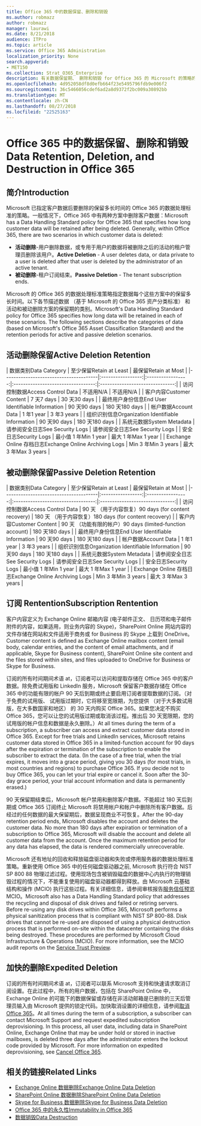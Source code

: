 ```yaml
---
title: Office 365 中的数据保留、删除和销毁
ms.author: robmazz
author: robmazz
manager: laurawi
ms.date: 8/21/2018
audience: ITPro
ms.topic: article
ms.service: Office 365 Administration
localization_priority: None
search.appverid:
- MET150
ms.collection: Strat_O365_Enterprise
description: 有关数据保留期、 删除和销毁 for Office 365 的 Microsoft 的策略的概述。
ms.openlocfilehash: 4d952058df8d0efb664f23e5495796fdb9e006f2
ms.sourcegitcommit: 36c5466056cdef6ad2a8d9372f2bc009a30892bb
ms.translationtype: MT
ms.contentlocale: zh-CN
ms.lasthandoff: 08/27/2018
ms.locfileid: "22525163"
---
```

# <a name="data-retention-deletion-and-destruction-in-office-365"></a><span data-ttu-id="1a682-103">Office 365 中的数据保留、删除和销毁</span><span class="sxs-lookup"><span data-stu-id="1a682-103">Data Retention, Deletion, and Destruction in Office 365</span></span>

## <a name="introduction"></a><span data-ttu-id="1a682-104">简介</span><span class="sxs-lookup"><span data-stu-id="1a682-104">Introduction</span></span>
<span data-ttu-id="1a682-p101">Microsoft 已指定客户数据后要删除的保留多长时间的 Office 365 的数据处理标准的策略。一般情况下，Office 365 中有两种方案中删除客户数据：</span><span class="sxs-lookup"><span data-stu-id="1a682-p101">Microsoft has a Data Handling Standard policy for Office 365 that specifies how long customer data will be retained after being deleted. Generally, within Office 365, there are two scenarios in which customer data is deleted:</span></span>
- <span data-ttu-id="1a682-107">**活动删除**-用户删除数据，或专用于用户的数据将被删除之后的活动的租户管理员删除该用户。</span><span class="sxs-lookup"><span data-stu-id="1a682-107">**Active Deletion** - A user deletes data, or data private to a user is deleted after that user is deleted by the administrator of an active tenant.</span></span>
- <span data-ttu-id="1a682-108">**被动删除**-租户订阅结束。</span><span class="sxs-lookup"><span data-stu-id="1a682-108">**Passive Deletion** - The tenant subscription ends.</span></span>

<span data-ttu-id="1a682-p102">Microsoft 的 Office 365 的数据处理标准策略指定数据每个这些方案中的保留多长时间。以下各节描述数据 （基于 Microsoft 的 Office 365 资产分类标准） 和活动和被动删除方案的保留期的类别。</span><span class="sxs-lookup"><span data-stu-id="1a682-p102">Microsoft's Data Handling Standard policy for Office 365 specifies how long data will be retained in each of these scenarios. The following sections describe the categories of data (based on Microsoft's Office 365 Asset Classification Standard) and the retention periods for active and passive deletion scenarios.</span></span>

## <a name="active-deletion-retention"></a><span data-ttu-id="1a682-111">活动删除保留</span><span class="sxs-lookup"><span data-stu-id="1a682-111">Active Deletion Retention</span></span>

| <span data-ttu-id="1a682-112">数据类别</span><span class="sxs-lookup"><span data-stu-id="1a682-112">Data Category</span></span> | <span data-ttu-id="1a682-113">至少保留</span><span class="sxs-lookup"><span data-stu-id="1a682-113">Retain at Least</span></span> | <span data-ttu-id="1a682-114">最保留</span><span class="sxs-lookup"><span data-stu-id="1a682-114">Retain at Most</span></span> |
|---------------------------------------|:-----------------:|:-----------------:|:----------------------------------:|:-------------------------------:|
| <span data-ttu-id="1a682-115">访问控制数据</span><span class="sxs-lookup"><span data-stu-id="1a682-115">Access Control Data</span></span> | <span data-ttu-id="1a682-116">不适用</span><span class="sxs-lookup"><span data-stu-id="1a682-116">N/A</span></span> | <span data-ttu-id="1a682-117">不适用</span><span class="sxs-lookup"><span data-stu-id="1a682-117">N/A</span></span> |
| <span data-ttu-id="1a682-118">客户内容</span><span class="sxs-lookup"><span data-stu-id="1a682-118">Customer Content</span></span> | <span data-ttu-id="1a682-119">7 天</span><span class="sxs-lookup"><span data-stu-id="1a682-119">7 days</span></span> | <span data-ttu-id="1a682-120">30 天</span><span class="sxs-lookup"><span data-stu-id="1a682-120">30 days</span></span> |
| <span data-ttu-id="1a682-121">最终用户身份信息</span><span class="sxs-lookup"><span data-stu-id="1a682-121">End User Identifiable Information</span></span> | <span data-ttu-id="1a682-122">90 天</span><span class="sxs-lookup"><span data-stu-id="1a682-122">90 days</span></span> | <span data-ttu-id="1a682-123">180 天</span><span class="sxs-lookup"><span data-stu-id="1a682-123">180 days</span></span> |
| <span data-ttu-id="1a682-124">帐户数据</span><span class="sxs-lookup"><span data-stu-id="1a682-124">Account Data</span></span> | <span data-ttu-id="1a682-125">1 年</span><span class="sxs-lookup"><span data-stu-id="1a682-125">1 year</span></span> | <span data-ttu-id="1a682-126">3 年</span><span class="sxs-lookup"><span data-stu-id="1a682-126">3 years</span></span> |
| <span data-ttu-id="1a682-127">组织识别信息</span><span class="sxs-lookup"><span data-stu-id="1a682-127">Organization Identifiable Information</span></span> | <span data-ttu-id="1a682-128">90 天</span><span class="sxs-lookup"><span data-stu-id="1a682-128">90 days</span></span> | <span data-ttu-id="1a682-129">180 天</span><span class="sxs-lookup"><span data-stu-id="1a682-129">180 days</span></span> |
| <span data-ttu-id="1a682-130">系统元数据</span><span class="sxs-lookup"><span data-stu-id="1a682-130">System Metadata</span></span> | <span data-ttu-id="1a682-131">请参阅安全日志</span><span class="sxs-lookup"><span data-stu-id="1a682-131">See Security Logs</span></span> | <span data-ttu-id="1a682-132">请参阅安全日志</span><span class="sxs-lookup"><span data-stu-id="1a682-132">See Security Logs</span></span> |
| <span data-ttu-id="1a682-133">安全日志</span><span class="sxs-lookup"><span data-stu-id="1a682-133">Security Logs</span></span> | <span data-ttu-id="1a682-134">最小值 1 年</span><span class="sxs-lookup"><span data-stu-id="1a682-134">Min 1 year</span></span> | <span data-ttu-id="1a682-135">最大 1 年</span><span class="sxs-lookup"><span data-stu-id="1a682-135">Max 1 year</span></span> |
| <span data-ttu-id="1a682-136">Exchange Online 存档日志</span><span class="sxs-lookup"><span data-stu-id="1a682-136">Exchange Online Archiving Logs</span></span> | <span data-ttu-id="1a682-137">Min 3 年</span><span class="sxs-lookup"><span data-stu-id="1a682-137">Min 3 years</span></span> | <span data-ttu-id="1a682-138">最大 3 年</span><span class="sxs-lookup"><span data-stu-id="1a682-138">Max 3 years</span></span> |

## <a name="passive-deletion-retention"></a><span data-ttu-id="1a682-139">被动删除保留</span><span class="sxs-lookup"><span data-stu-id="1a682-139">Passive Deletion Retention</span></span>

| <span data-ttu-id="1a682-140">数据类别</span><span class="sxs-lookup"><span data-stu-id="1a682-140">Data Category</span></span> | <span data-ttu-id="1a682-141">至少保留</span><span class="sxs-lookup"><span data-stu-id="1a682-141">Retain at Least</span></span> | <span data-ttu-id="1a682-142">最保留</span><span class="sxs-lookup"><span data-stu-id="1a682-142">Retain at Most</span></span> |
|---------------------------------------|:-----------------:|:-----------------:|:----------------------------------:|:-------------------------------:|
| <span data-ttu-id="1a682-143">访问控制数据</span><span class="sxs-lookup"><span data-stu-id="1a682-143">Access Control Data</span></span> | <span data-ttu-id="1a682-144">90 天 （用于内容恢复）</span><span class="sxs-lookup"><span data-stu-id="1a682-144">90 days (for content recovery)</span></span> | <span data-ttu-id="1a682-145">180 天 （用于内容恢复）</span><span class="sxs-lookup"><span data-stu-id="1a682-145">180 days (for content recovery)</span></span> |
| <span data-ttu-id="1a682-146">客户内容</span><span class="sxs-lookup"><span data-stu-id="1a682-146">Customer Content</span></span> | <span data-ttu-id="1a682-147">90 天 （功能有限的帐户）</span><span class="sxs-lookup"><span data-stu-id="1a682-147">90 days (limited-function account)</span></span> | <span data-ttu-id="1a682-148">180 天</span><span class="sxs-lookup"><span data-stu-id="1a682-148">180 days</span></span> |
| <span data-ttu-id="1a682-149">最终用户身份信息</span><span class="sxs-lookup"><span data-stu-id="1a682-149">End User Identifiable Information</span></span> | <span data-ttu-id="1a682-150">90 天</span><span class="sxs-lookup"><span data-stu-id="1a682-150">90 days</span></span> | <span data-ttu-id="1a682-151">180 天</span><span class="sxs-lookup"><span data-stu-id="1a682-151">180 days</span></span> |
| <span data-ttu-id="1a682-152">帐户数据</span><span class="sxs-lookup"><span data-stu-id="1a682-152">Account Data</span></span> | <span data-ttu-id="1a682-153">1 年</span><span class="sxs-lookup"><span data-stu-id="1a682-153">1 year</span></span> | <span data-ttu-id="1a682-154">3 年</span><span class="sxs-lookup"><span data-stu-id="1a682-154">3 years</span></span> |
| <span data-ttu-id="1a682-155">组织识别信息</span><span class="sxs-lookup"><span data-stu-id="1a682-155">Organization Identifiable Information</span></span> | <span data-ttu-id="1a682-156">90 天</span><span class="sxs-lookup"><span data-stu-id="1a682-156">90 days</span></span> | <span data-ttu-id="1a682-157">180 天</span><span class="sxs-lookup"><span data-stu-id="1a682-157">180 days</span></span> |
| <span data-ttu-id="1a682-158">系统元数据</span><span class="sxs-lookup"><span data-stu-id="1a682-158">System Metadata</span></span> | <span data-ttu-id="1a682-159">请参阅安全日志</span><span class="sxs-lookup"><span data-stu-id="1a682-159">See Security Logs</span></span> | <span data-ttu-id="1a682-160">请参阅安全日志</span><span class="sxs-lookup"><span data-stu-id="1a682-160">See Security Logs</span></span> |
| <span data-ttu-id="1a682-161">安全日志</span><span class="sxs-lookup"><span data-stu-id="1a682-161">Security Logs</span></span> | <span data-ttu-id="1a682-162">最小值 1 年</span><span class="sxs-lookup"><span data-stu-id="1a682-162">Min 1 year</span></span> | <span data-ttu-id="1a682-163">最大 1 年</span><span class="sxs-lookup"><span data-stu-id="1a682-163">Max 1 year</span></span> |
| <span data-ttu-id="1a682-164">Exchange Online 存档日志</span><span class="sxs-lookup"><span data-stu-id="1a682-164">Exchange Online Archiving Logs</span></span> | <span data-ttu-id="1a682-165">Min 3 年</span><span class="sxs-lookup"><span data-stu-id="1a682-165">Min 3 years</span></span> | <span data-ttu-id="1a682-166">最大 3 年</span><span class="sxs-lookup"><span data-stu-id="1a682-166">Max 3 years</span></span> |

## <a name="subscription-rentention"></a><span data-ttu-id="1a682-167">订阅 Rentention</span><span class="sxs-lookup"><span data-stu-id="1a682-167">Subscription Rentention</span></span>

<span data-ttu-id="1a682-168">客户内容定义为 Exchange Online 邮箱内容 (电子邮件正文、 日历项和电子邮件附件的内容，如果适用，则业务内容的 Skype)，SharePoint Online 网站内容的文件存储在网站和文件适用于商务或 for Business 的 Skype 上载到 OneDrive。</span><span class="sxs-lookup"><span data-stu-id="1a682-168">Customer content is defined as Exchange Online mailbox content (email body, calendar entries, and the content of email attachments, and if applicable, Skype for Business content), SharePoint Online site content and the files stored within sites, and files uploaded to OneDrive for Business or Skype for Business.</span></span>

<span data-ttu-id="1a682-p103">订阅的所有时间期间术语 at，订阅者可以访问和提取存储在 Office 365 中的客户数据。除免费试用版和 LinkedIn 服务，Microsoft 保留客户数据存储在 Office 365 中的功能有限的帐户 90 天后到期或终止要启用订阅者提取数据的订阅。（对于免费的试用版、 试用版过期时，它将移至宽限期，为您提供 （对于大多数试用版，在大多数国家和地区） 的 30 天内购买 Office 365。如果您决定不购买 Office 365，您可以让您的试用版过期或取消该过程。推出后 30 天宽限期，您的试用版的帐户信息和数据是永久删除。）</span><span class="sxs-lookup"><span data-stu-id="1a682-p103">At all times during the term of a subscription, a subscriber can access and extract customer data stored in Office 365. Except for free trials and LinkedIn services, Microsoft retains customer data stored in Office 365 in a limited-function account for 90 days after the expiration or termination of the subscription to enable the subscriber to extract the data. (In the case of a free trial, when the trial expires, it moves into a grace period, giving you 30 days (for most trials, in most countries and regions) to purchase Office 365. If you decide not to buy Office 365, you can let your trial expire or cancel it. Soon after the 30-day grace period, your trial account information and data is permanently erased.)</span></span>

<span data-ttu-id="1a682-p104">90 天保留期结束后，Microsoft 帐户禁用和删除客户数据。不能超过 180 天后到期或 Office 365 订阅终止 Microsoft 将禁用帐户和帐户中删除所有客户数据。后经过的任何数据的最大保留期后，数据呈现商业不可恢复。</span><span class="sxs-lookup"><span data-stu-id="1a682-p104">After the 90-day retention period ends, Microsoft disables the account and deletes the customer data. No more than 180 days after expiration or termination of a subscription to Office 365, Microsoft will disable the account and delete all customer data from the account. Once the maximum retention period for any data has elapsed, the data is rendered commercially unrecoverable.</span></span>

<span data-ttu-id="1a682-p105">Microsoft 还有地址的回收和释放磁盘驱动器和失败或停用服务器的数据处理标准策略。重新使用 Office 365 中的任何磁盘驱动器之前, Microsoft 执行符合 NIST SP 800 88 物理过滤过程。使用现场包含被销毁磁盘的数据中心内执行的物理销毁过程的情况下，不能重复使用的磁盘驱动器都得到释放。由 Microsoft 云基础结构和操作 (MCIO) 执行这些过程。有关详细信息，请参阅审核报告[服务信任预览](https://aka.ms/STP)MCIO。</span><span class="sxs-lookup"><span data-stu-id="1a682-p105">Microsoft also has a Data Handling Standard policy that addresses the recycling and disposal of disk drives and failed or retiring servers. Before re-using any disk drives within Office 365, Microsoft performs a physical sanitization process that is compliant with NIST SP 800-88. Disk drives that cannot be re-used are disposed of using a physical destruction process that is performed on-site within the datacenter containing the disks being destroyed. These procedures are performed by Microsoft Cloud Infrastructure & Operations (MCIO). For more information, see the MCIO audit reports on the [Service Trust Preview](https://aka.ms/STP).</span></span>

## <a name="expedited-deletion"></a><span data-ttu-id="1a682-182">加快的删除</span><span class="sxs-lookup"><span data-stu-id="1a682-182">Expedited Deletion</span></span>
<span data-ttu-id="1a682-p106">订阅的所有时间期间术语 at，订阅者可以联系 Microsoft 支持和快速请求取消订阅设置。在此过程中，所有的用户数据，包括在 SharePoint Online 中，Exchange Online 的可能下的数据保留或存储在非活动邮箱是已删除的三天后管理员输入由 Microsoft 提供的锁定代码。加快取消设置的详细信息，请参阅[取消 Office 365](https://support.office.com/article/Cancel-Office-365-for-business-b1bc0bef-4608-4601-813a-cdd9f746709a)。</span><span class="sxs-lookup"><span data-stu-id="1a682-p106">At all times during the term of a subscription, a subscriber can contact Microsoft Support and request expedited subscription deprovisioning. In this process, all user data, including data in SharePoint Online, Exchange Online that may be under hold or stored in inactive mailboxes, is deleted three days after the administrator enters the lockout code provided by Microsoft. For more information on expedited deprovisioning, see [Cancel Office 365](https://support.office.com/article/Cancel-Office-365-for-business-b1bc0bef-4608-4601-813a-cdd9f746709a).</span></span>

## <a name="related-links"></a><span data-ttu-id="1a682-186">相关的链接</span><span class="sxs-lookup"><span data-stu-id="1a682-186">Related Links</span></span>
- [<span data-ttu-id="1a682-187">Exchange Online 数据删除</span><span class="sxs-lookup"><span data-stu-id="1a682-187">Exchange Online Data Deletion</span></span>](/office365/enterprise/office-365-exchange-online-data-deletion)
- [<span data-ttu-id="1a682-188">SharePoint Online 数据删除</span><span class="sxs-lookup"><span data-stu-id="1a682-188">SharePoint Online Data Deletion</span></span>](/office365/enterprise/office-365-sharepoint-online-data-deletion)
- [<span data-ttu-id="1a682-189">Skype for Business 数据删除</span><span class="sxs-lookup"><span data-stu-id="1a682-189">Skype for Business Data Deletion</span></span>](/office365/enterprise/office-365-skype-data-deletion)
- [<span data-ttu-id="1a682-190">Office 365 中的永久性</span><span class="sxs-lookup"><span data-stu-id="1a682-190">Immutability in Office 365</span></span>](/office365/enterprise/office-365-data-immutability)
- [<span data-ttu-id="1a682-191">数据销毁</span><span class="sxs-lookup"><span data-stu-id="1a682-191">Data Destruction</span></span>](/office365/enterprise/office-365-data-destruction)